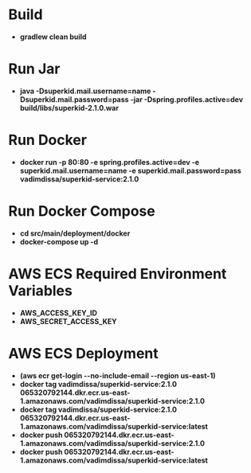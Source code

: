 # Build
- **gradlew clean build**

# Run Jar
- **java -Dsuperkid.mail.username=name -Dsuperkid.mail.password=pass -jar -Dspring.profiles.active=dev build/libs/superkid-2.1.0.war**

# Run Docker
- **docker run -p 80:80 -e spring.profiles.active=dev -e superkid.mail.username=name -e superkid.mail.password=pass vadimdissa/superkid-service:2.1.0**

# Run Docker Compose
- **cd src/main/deployment/docker**
- **docker-compose up -d**

# AWS ECS Required Environment Variables
- **AWS_ACCESS_KEY_ID**
- **AWS_SECRET_ACCESS_KEY**

# AWS ECS Deployment
- **(aws ecr get-login --no-include-email --region us-east-1)**
- **docker tag vadimdissa/superkid-service:2.1.0 065320792144.dkr.ecr.us-east-1.amazonaws.com/vadimdissa/superkid-service:2.1.0**
- **docker tag vadimdissa/superkid-service:2.1.0 065320792144.dkr.ecr.us-east-1.amazonaws.com/vadimdissa/superkid-service:latest**
- **docker push 065320792144.dkr.ecr.us-east-1.amazonaws.com/vadimdissa/superkid-service:2.1.0**
- **docker push 065320792144.dkr.ecr.us-east-1.amazonaws.com/vadimdissa/superkid-service:latest**